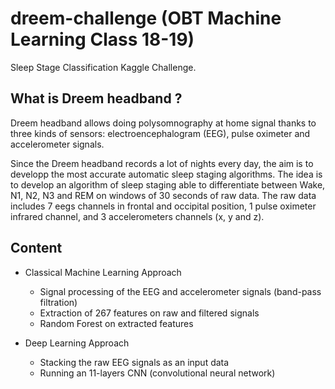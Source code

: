 # dreem-challenge (OBT Machine Learning Class 18-19)

Sleep Stage Classification Kaggle Challenge.

## What is Dreem headband ? 

Dreem headband allows doing polysomnography at home signal thanks to three kinds of sensors: electroencephalogram (EEG), pulse oximeter and accelerometer signals.

Since the Dreem headband records a lot of nights every day, the aim is to developp the most accurate automatic sleep staging algorithms. The idea is to develop an algorithm of sleep staging able to differentiate between Wake, N1, N2, N3 and REM on windows of 30 seconds of raw data. The raw data includes 7 eegs channels in frontal and occipital position, 1 pulse oximeter infrared channel, and 3 accelerometers channels (x, y and z).

## Content 

- Classical Machine Learning Approach 
  - Signal processing of the EEG and accelerometer signals (band-pass filtration)
  - Extraction of 267 features on raw and filtered signals
  - Random Forest on extracted features

- Deep Learning Approach
  - Stacking the raw EEG signals as an input data 
  - Running an 11-layers CNN (convolutional neural network) 
